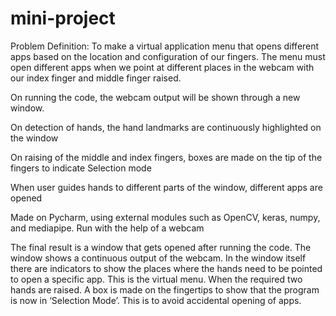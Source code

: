 # mini-project

Problem Definition: To make a virtual application menu that opens different apps based on the location and configuration of our fingers. The menu must open different apps when we point at different places in the webcam with our index finger and middle finger raised. 

On running the code, the webcam output will be shown through a new window.

On detection of hands, the hand landmarks are continuously highlighted on the window

On raising of the middle and index fingers, boxes are made on the tip of the fingers to indicate Selection mode

When user guides hands to different parts of the window, different apps are opened

Made on Pycharm, using external modules such as OpenCV, keras, numpy, and mediapipe. Run with the help of a webcam

The final result is a window that gets opened after running the code. The window shows a continuous output of the webcam. In the window itself there are indicators to show the places where the hands need to be pointed to open a specific app. This is the virtual menu. When the required two hands are raised. A box is made on the fingertips to show that the program is now in ‘Selection Mode’. This is to avoid accidental opening of apps.
